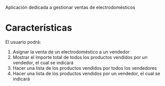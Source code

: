 Aplicación dedicada a gestionar ventas de electrodomésticos
# Características
El usuario podrá:
1. Asignar la venta de un electrodoméstico a un vendedor
2. Mostrar el importe total de todos los productos vendidos por un vendedor, el cual se indicará
3. Hacer una lista de los productos vendidos por todos los vendedores
4. Hacer una lista de los productos vendidos por un vendedor, el cual se indicará
